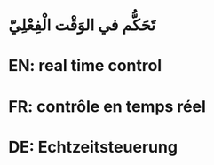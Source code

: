 # تَحَكُّم في الوَقْت الْفِعْلِيّ

# EN: real time control

# FR: contrôle en temps réel

# DE: Echtzeitsteuerung
